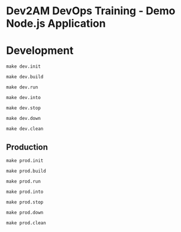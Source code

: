 # Dev2AM DevOps Training - Demo Node.js Application

# Development
```shell
make dev.init
```
```shell
make dev.build
```
```shell
make dev.run
```
```shell
make dev.into
```
```shell
make dev.stop
```
```shell
make dev.down
```
```shell
make dev.clean
```
## Production
```shell
make prod.init
```
```shell
make prod.build
```
```shell
make prod.run
```
```shell
make prod.into
```
```shell
make prod.stop
```
```shell
make prod.down
```
```shell
make prod.clean
```
